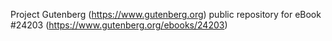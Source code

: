 Project Gutenberg (https://www.gutenberg.org) public repository for eBook #24203 (https://www.gutenberg.org/ebooks/24203)
